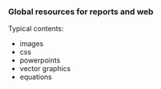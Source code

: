 ### Global resources for reports and web

Typical contents:  
- images  
- css  
- powerpoints
- vector graphics  
- equations  
 


